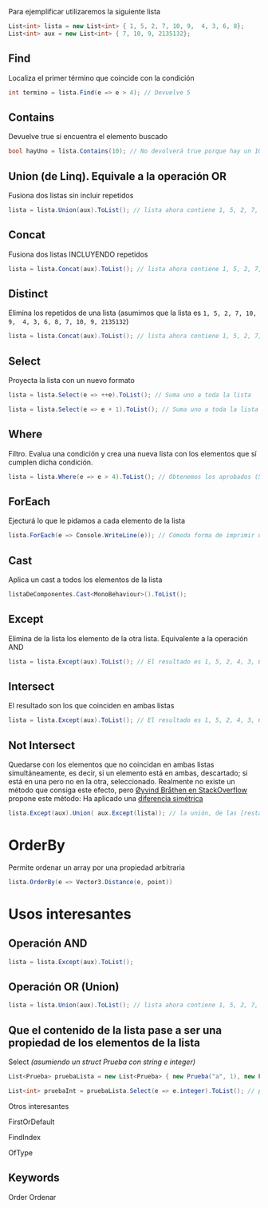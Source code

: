 Para ejemplificar utilizaremos la siguiente lista

```cs 
List<int> lista = new List<int> { 1, 5, 2, 7, 10, 9,  4, 3, 6, 8};
List<int> aux = new List<int> { 7, 10, 9, 2135132};
``` 

## Find

Localiza el primer término que coincide con la condición 

```cs 
int termino = lista.Find(e => e > 4); // Devuelve 5
``` 

## Contains

Devuelve true si encuentra el elemento buscado

```cs 
bool hayUno = lista.Contains(10); // No devolverá true porque hay un 10
``` 

## Union (de Linq). Equivale a la operación OR

Fusiona dos listas sin incluir repetidos

```cs 
lista = lista.Union(aux).ToList(); // lista ahora contiene 1, 5, 2, 7, 10, 9,  4, 3, 6, 8, 2135132
``` 

## Concat

Fusiona dos listas INCLUYENDO repetidos

```cs 
lista = lista.Concat(aux).ToList(); // lista ahora contiene 1, 5, 2, 7, 10, 9,  4, 3, 6, 8, 7, 10, 9, 2135132
``` 

## Distinct
Elimina los repetidos de una lista (asumimos que la lista es `1, 5, 2, 7, 10, 9,  4, 3, 6, 8, 7, 10, 9, 2135132`)

```cs 
lista = lista.Concat(aux).ToList(); // lista ahora contiene 1, 5, 2, 7, 10, 9,  4, 3, 6, 8, 2135132
``` 

## Select

Proyecta la lista con un nuevo formato

```cs 
lista = lista.Select(e => ++e).ToList(); // Suma uno a toda la lista

lista = lista.Select(e => e + 1).ToList(); // Suma uno a toda la lista
``` 

## Where

Filtro. Evalua una condición y crea una nueva lista con los elementos que sí cumplen dicha condición.

```cs 
lista = lista.Where(e => e > 4).ToList(); // Obtenemos los aprobados (5, 7, 10, 9, 6, 8)
``` 

## ForEach

Ejecturá lo que le pidamos a cada elemento de la lista

```cs 
lista.ForEach(e => Console.WriteLine(e)); // Cómoda forma de imprimir una lista por pantalla
``` 

## Cast

Aplica un cast a todos los elementos de la lista

```cs 
listaDeComponentes.Cast<MonoBehaviour>().ToList();
``` 

## Except

Elimina de la lista los elemento de la otra lista. Equivalente a la operación AND

```cs 
lista = lista.Except(aux).ToList(); // El resultado es 1, 5, 2, 4, 3, 6, 8
``` 

## Intersect

El resultado son los que coinciden en ambas listas

```cs 
lista = lista.Except(aux).ToList(); // El resultado es 1, 5, 2, 4, 3, 6, 8
``` 

## Not Intersect

Quedarse con los elementos que no coincidan en ambas listas simultáneamente, es decir, si un elemento está en ambas, descartado; si está en una pero no en la otra, seleccionado. Realmente no existe un método que consiga este efecto, pero [Øyvind Bråthen en StackOverflow](https://stackoverflow.com/a/5620298) propone este método: Ha aplicado una [diferencia simétrica](https://es.wikipedia.org/wiki/Diferencia_sim%C3%A9trica)

```cs 
lista.Except(aux).Union( aux.Except(lista)); // la unión, de las [restas](https://es.wikipedia.org/wiki/Diferencia_de_conjuntos) de cada lista
``` 

# OrderBy

Permite ordenar un array por una propiedad arbitraria

```cs 
lista.OrderBy(e => Vector3.Distance(e, point))
``` 

# Usos interesantes

## Operación AND

```cs 
lista = lista.Except(aux).ToList();
``` 

## Operación OR (Union)

```cs 
lista = lista.Union(aux).ToList(); // lista ahora contiene 1, 5, 2, 7, 10, 9,  4, 3, 6, 8, 2135132
``` 

## Que el contenido de la lista pase a ser una propiedad de los elementos de la lista

Select *(asumiendo un struct Prueba con string e integer)*

```cs 
List<Prueba> pruebaLista = new List<Prueba> { new Prueba("a", 1), new Prueba("b", 2), new Prueba("c", 3) };

List<int> pruebaInt = pruebaLista.Select(e => e.integer).ToList(); // pruebaInt contendrá 1, 2, 3
``` 

Otros interesantes

FirstOrDefault

FindIndex

OfType

  

## Keywords

Order Ordenar

